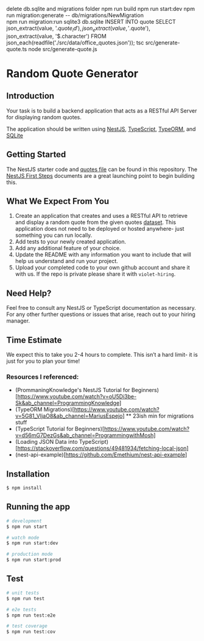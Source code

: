 delete db.sqlite and migrations folder
npm run build
npm run start:dev
npm run migration:generate -- db/migrations/NewMigration     
npm run migration:run
sqlite3 db.sqlite
INSERT INTO quote SELECT json_extract(value, '$.quote_id'), json_extract(value, '$.quote'), json_extract(value, '$.character') FROM json_each(readfile('./src/data/office_quotes.json'));
tsc src/generate-quote.ts
node src/generate-quote.js



# Random Quote Generator

## Introduction

Your task is to build a backend application that acts as a RESTful API Server for displaying random quotes. 

The application should be written using [NestJS](https://nestjs.com/), [TypeScript](https://www.typescriptlang.org/), [TypeORM](https://typeorm.io), and [SQLite](https://www.sqlite.org)

## Getting Started

The NestJS starter code and [quotes file](src/data/office_quotes.json) can be found in this repository. 
The [NestJS First Steps](https://docs.nestjs.com/first-steps) documents are a great launching point to begin building this.

## What We Expect From You
1. Create an application that creates and uses a RESTful API to retrieve and display a random quote from the given quotes [dataset](src/data/office_quotes.json). This application does not need to be deployed or hosted anywhere- just something you can run locally.
2. Add tests to your newly created application.
3. Add any additional feature of your choice.
4. Update the README with any information you want to include that will help us understand and run your project.
5. Upload your completed code to your own github account and share it with us. If the repo is private please share it with `violet-hiring`.

## Need Help?

Feel free to consult any NestJS or TypeScript documentation as necessary. For any other further questions or issues that arise, reach out to your hiring manager.

## Time Estimate

We expect this to take you 2-4 hours to complete. This isn’t a hard limit- it is just for you to plan your time!

### Resources I referenced:
- (PrommaningKnowledge's NestJS Tutorial for Beginners)[https://www.youtube.com/watch?v=oU5Di3be-Sk&ab_channel=ProgrammingKnowledge]
- (TypeORM Migrations)[https://www.youtube.com/watch?v=5G81_VIjaO8&ab_channel=MariusEspejo]
** 23ish min for migrations stuff
- (TypeScript Tutorial for Beginners)[https://www.youtube.com/watch?v=d56mG7DezGs&ab_channel=ProgrammingwithMosh]
- (Loading JSON Data into TypeScript)[https://stackoverflow.com/questions/49481934/fetching-local-json]
- (nest-api-example)[https://github.com/Emethium/nest-api-example]

## Installation

```bash
$ npm install
```

## Running the app

```bash
# development
$ npm run start

# watch mode
$ npm run start:dev

# production mode
$ npm run start:prod
```

## Test

```bash
# unit tests
$ npm run test

# e2e tests
$ npm run test:e2e

# test coverage
$ npm run test:cov
```
